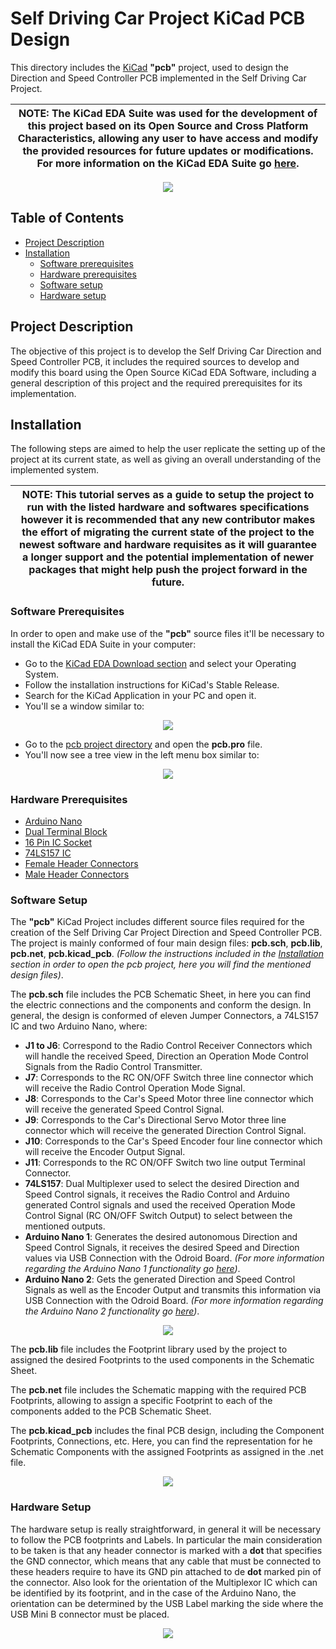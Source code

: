 # Self Driving Car Project KiCad PCB Design
This directory includes the [KiCad](https://www.kicad-pcb.org/) **"pcb"** project, used to design the Direction and Speed Controller PCB implemented in the Self Driving Car Project.   

| NOTE: The KiCad EDA Suite was used for the development of this project based on its Open Source and Cross Platform Characteristics, allowing any user to have access and modify the provided resources for future updates or modifications. For more information on the KiCad EDA Suite go [here](https://www.kicad-pcb.org/).  |
| --- |

<p align="center">
  <img src="doc/img/3d.jpg">
</p>

## Table of Contents

* [Project Description](#project-description)
* [Installation](#installation)
  - [Software prerequisites](#software-prerequisites)
  - [Hardware prerequisites](#hardware-prerequisites)
  - [Software setup](#software-setup)
  - [Hardware setup](#hardware-setup)

## Project Description
The objective of this project is to develop the Self Driving Car Direction and Speed Controller PCB, it includes the required sources to develop and modify this board using the Open Source KiCad EDA Software, including a general description of this project and the required prerequisites for its implementation.

## Installation
The following steps are aimed to help the user replicate the setting up of the project at its current state, as well as giving an overall understanding of the implemented system.

| NOTE: This tutorial serves as a guide to setup the project to run with the listed hardware and softwares specifications however it is recommended that any new contributor makes the effort of migrating the current state of the project to the newest software and hardware requisites as it will guarantee a longer support and the potential implementation of newer packages that might help push the project forward in the future.  |
| --- |

### Software Prerequisites
In order to open and make use of the **"pcb"** source files it'll be necessary to install the KiCad EDA Suite in your computer:
* Go to the [KiCad EDA Download section](https://www.kicad-pcb.org/download/) and select your Operating System.
* Follow the installation instructions for KiCad's Stable Release.
* Search for the KiCad Application in your PC and open it.
* You'll se a window similar to:

<p align="center">
  <img src="doc/img/main.jpg">
</p>

* Go to the [pcb project directory](pcb) and open the **pcb.pro** file.
* You'll now see a tree view in the left menu box similar to:

<p align="center">
  <img src="doc/img/menu.jpg">
</p>

### Hardware Prerequisites
* [Arduino Nano](https://store.arduino.cc/usa/arduino-nano)
* [Dual Terminal Block](https://articulo.mercadolibre.com.mx/MLM-606057911-borneras-bornes-terminales-conexion-pcb-arduino-robotica-_JM?matt_tool=65873753&matt_word&gclid=Cj0KCQjwy6T1BRDXARIsAIqCTXpDgjaNT2CEy81dMAPUocUoDs2DkgAVtDDbl-tf0lpIVRkcGjDF6mAaAjMkEALw_wcB&quantity=1)
* [16 Pin IC Socket](https://articulo.mercadolibre.com.mx/MLM-747897431-base-socket-para-circuito-integrado-16-pines-pack-20-piezas-_JM?quantity=1#position=6&type=item&tracking_id=53bed74d-7c0d-4ee6-b2de-27034858cc5a)
* [74LS157 IC](https://articulo.mercadolibre.com.mx/MLM-719086073-10pzs-74ls157-74157-multiplexor-y-selector-de-datos-_JM?quantity=1#position=1&type=item&tracking_id=8baa4de1-5f68-43eb-a4a4-0d66c8946778)
* [Female Header Connectors](https://articulo.mercadolibre.com.mx/MLM-686462836-header-hembra-cuadrada-40-pines-254mm-mv-electronica-_JM?quantity=1#position=4&type=item&tracking_id=ec4faa2c-5fe0-4fe5-9e25-1ca4e9676792)
* [Male Header Connectors](https://articulo.mercadolibre.com.mx/MLM-686756465-header-macho-40-pines-254mm-1-pz-arduino-mv-electronica-_JM?quantity=1#reco_item_pos=1&reco_backend=machinalis-seller-items-pdp&reco_backend_type=low_level&reco_client=vip-seller_items-above&reco_id=c50f5536-5ffa-46cc-8689-cafcea0cb692)

### Software Setup
The **"pcb"** KiCad Project includes different source files required for the creation of the Self Driving Car Project Direction and Speed Controller PCB. The project is mainly conformed of four main design files: **pcb.sch**, **pcb.lib**, **pcb.net**, **pcb.kicad_pcb**.  _(Follow the instructions included in the [Installation](#installation) section in order to open the pcb project, here you will find the mentioned design files)_.

The **pcb.sch** file includes the PCB Schematic Sheet, in here you can find the electric connections and the components and conform the design. In general, the design is conformed of eleven Jumper Connectors, a 74LS157 IC and two Arduino Nano, where:

* **J1 to J6**: Correspond to the Radio Control Receiver Connectors which will handle the received Speed, Direction an Operation Mode Control Signals from the Radio Control Transmitter.
* **J7**: Corresponds to the RC ON/OFF Switch three line connector which will receive the Radio Control Operation Mode Signal.
* **J8**: Corresponds to the Car's Speed Motor three line connector which will receive the generated Speed Control Signal.
* **J9**: Corresponds to the Car's Directional Servo Motor three line connector which will receive the generated Direction Control Signal.
* **J10**: Corresponds to the Car's Speed Encoder four line connector which will receive the Encoder Output Signal.
* **J11**: Corresponds to the RC ON/OFF Switch two line output Terminal Connector.
* **74LS157**: Dual Multiplexer used to select the desired Direction and Speed Control signals, it receives the Radio Control and Arduino generated Control signals and used the received Operation Mode Control Signal (RC ON/OFF Switch Output) to select between the mentioned outputs.
* **Arduino Nano 1**: Generates the desired autonomous Direction and Speed Control Signals, it receives the desired Speed and Direction values via USB Connection with the Odroid Board. _(For more information regarding the Arduino Nano 1 functionality go [here](../../odroid/src))_.
* **Arduino Nano 2**: Gets the generated Direction and Speed Control Signals as well as the Encoder Output and transmits this information via USB Connection with the Odroid Board. _(For more information regarding the Arduino Nano 2 functionality go [here](../../odroid/src))_.

<p align="center">
  <img src="doc/img/sch.jpg">
</p>

The **pcb.lib** file includes the Footprint library used by the project to assigned the desired Footprints to the used components in the Schematic Sheet.

The **pcb.net** file includes the Schematic mapping with the required PCB Footprints, allowing to assign a specific Footprint to each of the components added to the PCB Schematic Sheet.

The **pcb.kicad_pcb** includes the final PCB design, including the Component Footprints, Connections, etc. Here, you can find the representation for he Schematic Components with the assigned Footprints as assigned in the .net file.

<p align="center">
  <img src="doc/img/pcb.jpg">
</p>

### Hardware Setup
The hardware setup is really straightforward, in general it will be necessary to follow the PCB footprints and Labels. In particular the main consideration to be taken is that any header connector is marked with a **dot** that specifies the GND connector, which means that any cable that must be connected to these headers require to have its GND pin attached to de **dot** marked pin of the connector. Also look for the orientation of the Multiplexor IC which can be identified by its footprint, and in the case of the Arduino Nano, the orientation can be determined by the USB Label marking the side where the USB Mini B connector must be placed.

<p align="center">
  <img src="doc/img/top.jpg">
</p>
